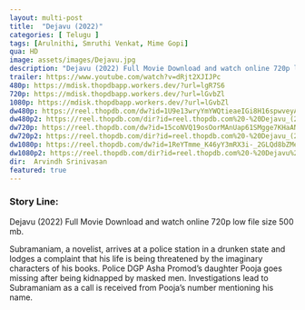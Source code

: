 ```yaml
---
layout: multi-post
title:  "Dejavu (2022)"
categories: [ Telugu ]
tags: [Arulnithi, Smruthi Venkat, Mime Gopi]
qua: HD
image: assets/images/Dejavu.jpg
description: "Dejavu (2022) Full Movie Download and watch online 720p low file size 500 mb."
trailer: https://www.youtube.com/watch?v=dRjt2XJIJPc
480p: https://mdisk.thopdbapp.workers.dev/?url=lgR7S6
720p: https://mdisk.thopdbapp.workers.dev/?url=lGvbZl
1080p: https://mdisk.thopdbapp.workers.dev/?url=lGvbZl
dw480p: https://reel.thopdb.com/dw?id=1U9e13wryYmYWQtieaeIGi8H16spwveyA
dw480p2: https://reel.thopdb.com/dir?id=reel.thopdb.com%20-%20Dejavu_(2022)_Telugu_HQ_HDRip_-_400MB_-_x264_-_AAC_-_ESub.mkv
dw720p: https://reel.thopdb.com/dw?id=15coNVQ19osOorMAnUap61SMgge7KHaAN
dw720p2: https://reel.thopdb.com/dir?id=reel.thopdb.com%20-%20Dejavu_(2022)_Telugu_HQ_HDRip_-_720p_-_x264_-_(DD5.1_-_192Kbps__AAC)_-_1.3GB_-_ESub.mkv
dw1080p: https://reel.thopdb.com/dw?id=1ReYTmme_K46yY3mRX3i-_2GLQd8bZMe9
dw1080p2: https://reel.thopdb.com/dir?id=reel.thopdb.com%20-%20Dejavu%20(2022)%20Telugu%20HQ%20HDRip%20-%201080p%20-%20x264%20-%20(DD+5.1%20-%20640Kbps%20&%20AAC)%20-%202.6GB%20-%20ESub.mkv
dir:  Arvindh Srinivasan
featured: true
---
```


### Story Line:
Dejavu (2022) Full Movie Download and watch online 720p low file size 500 mb.

Subramaniam, a novelist, arrives at a police station in a drunken state and lodges a complaint that his life is being threatened by the imaginary characters of his books. Police DGP Asha Promod’s daughter Pooja goes missing after being kidnapped by masked men. Investigations lead to Subramaniam as a call is received from Pooja’s number mentioning his name.

